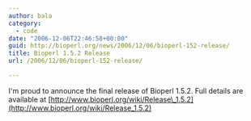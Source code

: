 ```yaml
---
author: bala
category:
  - code
date: "2006-12-06T22:46:58+00:00"
guid: http://bioperl.org/news/2006/12/06/bioperl-152-release/
title: Bioperl 1.5.2 Release
url: /2006/12/06/bioperl-152-release/

---
```

I'm proud to announce the final release of Bioperl 1.5.2. Full details are available at [http://www.bioperl.org/wiki/Release\_1.5.2](http://www.bioperl.org/wiki/Release_1.5.2)
